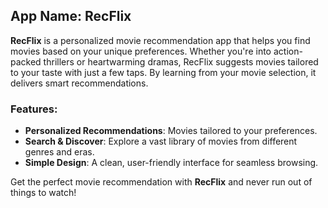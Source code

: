 ## **App Name: RecFlix**

**RecFlix** is a personalized movie recommendation app that helps you find movies based on your unique preferences. Whether you're into action-packed thrillers or heartwarming dramas, RecFlix suggests movies tailored to your taste with just a few taps. By learning from your movie selection, it delivers smart recommendations.

### Features:
- **Personalized Recommendations**: Movies tailored to your preferences.
- **Search & Discover**: Explore a vast library of movies from different genres and eras.
- **Simple Design**: A clean, user-friendly interface for seamless browsing.

Get the perfect movie recommendation with **RecFlix** and never run out of things to watch!
